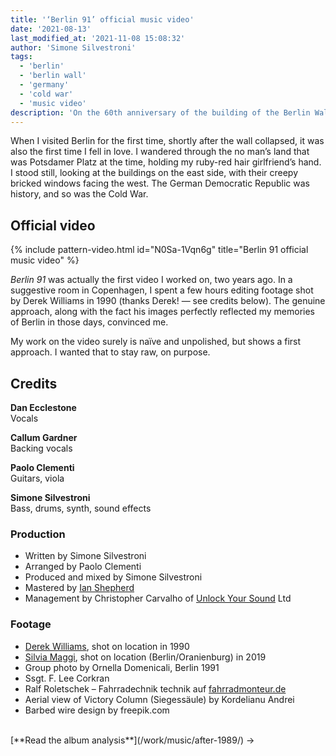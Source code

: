 ```yaml
---
title: '‘Berlin 91’ official music video'
date: '2021-08-13'
last_modified_at: '2021-11-08 15:08:32'
author: 'Simone Silvestroni'
tags:
  - 'berlin'
  - 'berlin wall'
  - 'germany'
  - 'cold war'
  - 'music video'
description: 'On the 60th anniversary of the building of the Berlin Wall, I’ve decided to release the last video from the album ‘After 1989’.'
---
```

When I visited Berlin for the first time, shortly after the wall collapsed, it was also the first time I fell in love. I wandered through the no man’s land that was Potsdamer Platz at the time, holding my ruby-red hair girlfriend’s hand. I stood still, looking at the buildings on the east side, with their creepy bricked windows facing the west. The German Democratic Republic was history, and so was the Cold War.

## Official video

{% include pattern-video.html id="N0Sa-1Vqn6g" title="Berlin 91 official music video" %}

_Berlin 91_ was actually the first video I worked on, two years ago. In a suggestive room in Copenhagen, I spent a few hours editing footage shot by Derek Williams in 1990 (thanks Derek! — see credits below). The genuine approach, along with the fact his images perfectly reflected my memories of Berlin in those days, convinced me.

My work on the video surely is naïve and unpolished, but shows a first approach. I wanted that to stay raw, on purpose.

## Credits

**Dan Ecclestone**<br>
Vocals

**Callum Gardner**<br>
Backing vocals

**Paolo Clementi**<br>
Guitars, viola

**Simone Silvestroni**<br>
Bass, drums, synth, sound effects

### Production

- Written by Simone Silvestroni
- Arranged by Paolo Clementi
- Produced and mixed by Simone Silvestroni
- Mastered by [Ian Shepherd](https://en.wikipedia.org/wiki/Ian_Shepherd)
- Management by Christopher Carvalho of [Unlock Your Sound](https://unlockyoursound.com/) Ltd

### Footage

- [Derek Williams](https://www.nr23.net/), shot on location in 1990
- [Silvia Maggi](https://silviamaggidesign.com/), shot on location (Berlin/Oranienburg) in 2019
- Group photo by Ornella Domenicali, Berlin 1991
- Ssgt. F. Lee Corkran
- Ralf Roletschek – Fahrradechnik technik auf [fahrradmonteur.de](https://www.fahrradmonteur.de/Fahrradtechnik_und_Fotografie)
- Aerial view of Victory Column (Siegessäule) by Kordelianu Andrei
- Barbed wire design by freepik.com

<br>
[**Read the album analysis**](/work/music/after-1989/)&nbsp;→
<br>